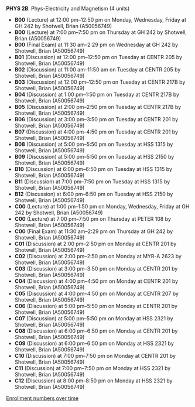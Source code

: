 **PHYS 2B**: Phys-Electricity and Magnetism (4 units)

- **B00** (Lecture) at 12:00 pm–12:50 pm on Monday, Wednesday, Friday at GH 242 by Shotwell, Brian (A50056749)
- **B00** (Lecture) at 7:00 pm–7:50 pm on Thursday at GH 242 by Shotwell, Brian (A50056749)
- **B00** (Final Exam) at 11:30 am–2:29 pm on Wednesday at GH 242 by Shotwell, Brian (A50056749)
- **B01** (Discussion) at 12:00 pm–12:50 pm on Tuesday at CENTR 205 by Shotwell, Brian (A50056749)
- **B02** (Discussion) at 11:00 am–11:50 am on Tuesday at CENTR 205 by Shotwell, Brian (A50056749)
- **B03** (Discussion) at 12:00 pm–12:50 pm on Tuesday at CENTR 217B by Shotwell, Brian (A50056749)
- **B04** (Discussion) at 1:00 pm–1:50 pm on Tuesday at CENTR 217B by Shotwell, Brian (A50056749)
- **B05** (Discussion) at 2:00 pm–2:50 pm on Tuesday at CENTR 217B by Shotwell, Brian (A50056749)
- **B06** (Discussion) at 3:00 pm–3:50 pm on Tuesday at CENTR 201 by Shotwell, Brian (A50056749)
- **B07** (Discussion) at 4:00 pm–4:50 pm on Tuesday at CENTR 201 by Shotwell, Brian (A50056749)
- **B08** (Discussion) at 5:00 pm–5:50 pm on Tuesday at HSS 1315 by Shotwell, Brian (A50056749)
- **B09** (Discussion) at 5:00 pm–5:50 pm on Tuesday at HSS 2150 by Shotwell, Brian (A50056749)
- **B10** (Discussion) at 6:00 pm–6:50 pm on Tuesday at HSS 1315 by Shotwell, Brian (A50056749)
- **B11** (Discussion) at 7:00 pm–7:50 pm on Tuesday at HSS 1315 by Shotwell, Brian (A50056749)
- **B12** (Discussion) at 6:00 pm–6:50 pm on Tuesday at HSS 2150 by Shotwell, Brian (A50056749)
- **C00** (Lecture) at 1:00 pm–1:50 pm on Monday, Wednesday, Friday at GH 242 by Shotwell, Brian (A50056749)
- **C00** (Lecture) at 7:00 pm–7:50 pm on Thursday at PETER 108 by Shotwell, Brian (A50056749)
- **C00** (Final Exam) at 11:30 am–2:29 pm on Thursday at GH 242 by Shotwell, Brian (A50056749)
- **C01** (Discussion) at 2:00 pm–2:50 pm on Monday at CENTR 201 by Shotwell, Brian (A50056749)
- **C02** (Discussion) at 2:00 pm–2:50 pm on Monday at MYR-A 2623 by Shotwell, Brian (A50056749)
- **C03** (Discussion) at 3:00 pm–3:50 pm on Monday at CENTR 201 by Shotwell, Brian (A50056749)
- **C04** (Discussion) at 4:00 pm–4:50 pm on Monday at CENTR 201 by Shotwell, Brian (A50056749)
- **C05** (Discussion) at 4:00 pm–4:50 pm on Monday at CENTR 207 by Shotwell, Brian (A50056749)
- **C06** (Discussion) at 5:00 pm–5:50 pm on Monday at CENTR 201 by Shotwell, Brian (A50056749)
- **C07** (Discussion) at 5:00 pm–5:50 pm on Monday at HSS 2321 by Shotwell, Brian (A50056749)
- **C08** (Discussion) at 6:00 pm–6:50 pm on Monday at CENTR 201 by Shotwell, Brian (A50056749)
- **C09** (Discussion) at 6:00 pm–6:50 pm on Monday at HSS 2321 by Shotwell, Brian (A50056749)
- **C10** (Discussion) at 7:00 pm–7:50 pm on Monday at CENTR 201 by Shotwell, Brian (A50056749)
- **C11** (Discussion) at 7:00 pm–7:50 pm on Monday at HSS 2321 by Shotwell, Brian (A50056749)
- **C12** (Discussion) at 8:00 pm–8:50 pm on Monday at HSS 2321 by Shotwell, Brian (A50056749)

[Enrollment numbers over time](./PHYS2B.tsv)
